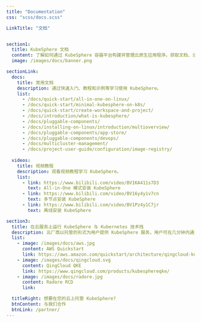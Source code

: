 ```yaml
---
title: "Documentation"
css: "scss/docs.scss"

LinkTitle: "文档"


section1:
  title: KubeSphere 文档
  content: 了解如何通过 KubeSphere 容器平台构建并管理云原生应用程序。获取文档、示例代码与教程等信息。
  image: /images/docs/banner.png

sectionLink:
  docs:
    title: 常用文档
    description: 通过快速入门、教程和示例等学习使用 KubeSphere。
    list:
      - /docs/quick-start/all-in-one-on-linux/
      - /docs/quick-start/minimal-kubesphere-on-k8s/
      - /docs/quick-start/create-workspace-and-project/
      - /docs/introduction/what-is-kubesphere/
      - /docs/pluggable-components/
      - /docs/installing-on-linux/introduction/multioverview/
      - /docs/pluggable-components/app-store/
      - /docs/pluggable-components/devops/
      - /docs/multicluster-management/
      - /docs/project-user-guide/configuration/image-registry/
      
  videos:
    title: 视频教程
    description: 观看视频教程学习 KubeSphere。
    list:
      - link: https://www.bilibili.com/video/BV1KA411s7D3
        text: All-in-One 模式安装 KubeSphere
      - link: https://www.bilibili.com/video/BV16y4y1v7cn
        text: 多节点安装 KubeSphere
      - link: https://www.bilibili.com/video/BV1Pz4y1C7jr
        text: 离线安装 KubeSphere

section3:
  title: 在云服务上运行 KubeSphere 与 Kubernetes 技术栈
  description: 云厂商以托管的形式为用户提供 KubeSphere 服务，用户可在几分钟内通过简单的步骤迅速构建高可用集群。2020 年 9 月起，您可在以下云托管服务中使用 KubeSphere。
  list:
    - image: /images/docs/aws.jpg
      content: AWS Quickstart
      link: https://aws.amazon.com/quickstart/architecture/qingcloud-kubesphere/
    - image: /images/docs/qingcloud.svg
      content: QingCloud QKE
      link: https://www.qingcloud.com/products/kubesphereqke/
    - image: /images/docs/radore.jpg
      content: Radore RCD
      link: 

  titleRight: 想要在您的云上托管 KubeSphere?
  btnContent: 与我们合作
  btnLink: /partner/
---
```


